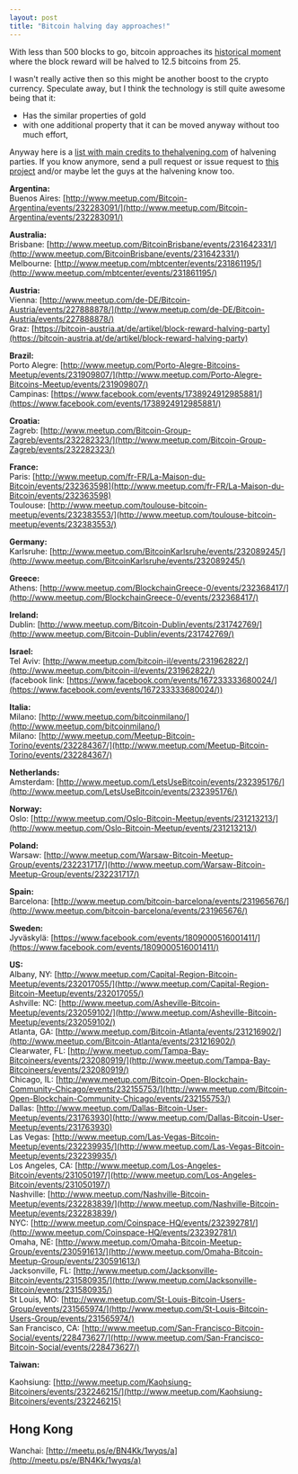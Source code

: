 ```yaml
---
layout: post
title: "Bitcoin halving day approaches!"
---
```

With less than 500 blocks to go, bitcoin approaches its [historical moment](http://www.thehalvening.com/) where the block reward will be halved to 12.5 bitcoins from 25.

I wasn't really active then so this might be another boost to the crypto currency. Speculate away, but I think the technology is still quite awesome being that it:

* Has the similar properties of gold 
* with one additional property that it can be moved anyway without too much effort,

Anyway here is a [list with main credits to thehalvening.com](http://blog.thehalvening.com/bitcoin-halving-parties-2016/) of halvening parties. If you know anymore, send a pull request or issue request to [this project](https://github.com/nolim1t/nolim1t.github.io) and/or maybe let the guys at the halvening know too.

**Argentina:**  
Buenos Aires: [http://www.meetup.com/Bitcoin-Argentina/events/232283091/](http://www.meetup.com/Bitcoin-Argentina/events/232283091/)

**Australia:**  
Brisbane: [http://www.meetup.com/BitcoinBrisbane/events/231642331/](http://www.meetup.com/BitcoinBrisbane/events/231642331/)  
Melbourne: [http://www.meetup.com/mbtcenter/events/231861195/](http://www.meetup.com/mbtcenter/events/231861195/)

**Austria:**  
Vienna: [http://www.meetup.com/de-DE/Bitcoin-Austria/events/227888878/](http://www.meetup.com/de-DE/Bitcoin-Austria/events/227888878/)  
Graz: [https://bitcoin-austria.at/de/artikel/block-reward-halving-party](https://bitcoin-austria.at/de/artikel/block-reward-halving-party)

**Brazil:**  
Porto Alegre: [http://www.meetup.com/Porto-Alegre-Bitcoins-Meetup/events/231909807/](http://www.meetup.com/Porto-Alegre-Bitcoins-Meetup/events/231909807/)  
Campinas: [https://www.facebook.com/events/1738924912985881/](https://www.facebook.com/events/1738924912985881/)

**Croatia:**  
Zagreb: [http://www.meetup.com/Bitcoin-Group-Zagreb/events/232282323/](http://www.meetup.com/Bitcoin-Group-Zagreb/events/232282323/)

**France:**  
Paris: [http://www.meetup.com/fr-FR/La-Maison-du-Bitcoin/events/232363598](http://www.meetup.com/fr-FR/La-Maison-du-Bitcoin/events/232363598)  
Toulouse: [http://www.meetup.com/toulouse-bitcoin-meetup/events/232383553/](http://www.meetup.com/toulouse-bitcoin-meetup/events/232383553/)

**Germany:**  
Karlsruhe: [http://www.meetup.com/BitcoinKarlsruhe/events/232089245/](http://www.meetup.com/BitcoinKarlsruhe/events/232089245/)

**Greece:**  
Athens: [http://www.meetup.com/BlockchainGreece-0/events/232368417/](http://www.meetup.com/BlockchainGreece-0/events/232368417/)

**Ireland:**  
Dublin: [http://www.meetup.com/Bitcoin-Dublin/events/231742769/](http://www.meetup.com/Bitcoin-Dublin/events/231742769/)

**Israel:**  
Tel Aviv: [http://www.meetup.com/bitcoin-il/events/231962822/](http://www.meetup.com/bitcoin-il/events/231962822/)  
(facebook link: [https://www.facebook.com/events/167233333680024/](https://www.facebook.com/events/167233333680024/))

**Italia:**  
Milano: [http://www.meetup.com/bitcoinmilano/](http://www.meetup.com/bitcoinmilano/)  
Milano: [http://www.meetup.com/Meetup-Bitcoin-Torino/events/232284367/](http://www.meetup.com/Meetup-Bitcoin-Torino/events/232284367/)

**Netherlands:**  
Amsterdam: [http://www.meetup.com/LetsUseBitcoin/events/232395176/](http://www.meetup.com/LetsUseBitcoin/events/232395176/)

**Norway:**  
Oslo: [http://www.meetup.com/Oslo-Bitcoin-Meetup/events/231213213/](http://www.meetup.com/Oslo-Bitcoin-Meetup/events/231213213/)

**Poland:**  
Warsaw: [http://www.meetup.com/Warsaw-Bitcoin-Meetup-Group/events/232231717/](http://www.meetup.com/Warsaw-Bitcoin-Meetup-Group/events/232231717/)

**Spain:**  
Barcelona: [http://www.meetup.com/bitcoin-barcelona/events/231965676/](http://www.meetup.com/bitcoin-barcelona/events/231965676/)

**Sweden:**  
Jyväskylä: [https://www.facebook.com/events/1809000516001411/](https://www.facebook.com/events/1809000516001411/)

**US:**  
Albany, NY: [http://www.meetup.com/Capital-Region-Bitcoin-Meetup/events/232017055/](http://www.meetup.com/Capital-Region-Bitcoin-Meetup/events/232017055/)  
Ashville: NC: [http://www.meetup.com/Asheville-Bitcoin-Meetup/events/232059102/](http://www.meetup.com/Asheville-Bitcoin-Meetup/events/232059102/)  
Atlanta, GA: [http://www.meetup.com/Bitcoin-Atlanta/events/231216902/](http://www.meetup.com/Bitcoin-Atlanta/events/231216902/)  
Clearwater, FL: [http://www.meetup.com/Tampa-Bay-Bitcoineers/events/232080919/](http://www.meetup.com/Tampa-Bay-Bitcoineers/events/232080919/)  
Chicago, IL: [http://www.meetup.com/Bitcoin-Open-Blockchain-Community-Chicago/events/232155753/](http://www.meetup.com/Bitcoin-Open-Blockchain-Community-Chicago/events/232155753/)  
Dallas: [http://www.meetup.com/Dallas-Bitcoin-User-Meetup/events/231763930](http://www.meetup.com/Dallas-Bitcoin-User-Meetup/events/231763930)  
Las Vegas: [http://www.meetup.com/Las-Vegas-Bitcoin-Meetup/events/232239935/](http://www.meetup.com/Las-Vegas-Bitcoin-Meetup/events/232239935/)  
Los Angeles, CA: [http://www.meetup.com/Los-Angeles-Bitcoin/events/231050197/](http://www.meetup.com/Los-Angeles-Bitcoin/events/231050197/)  
Nashville: [http://www.meetup.com/Nashville-Bitcoin-Meetup/events/232283839/](http://www.meetup.com/Nashville-Bitcoin-Meetup/events/232283839/)  
NYC: [http://www.meetup.com/Coinspace-HQ/events/232392781/](http://www.meetup.com/Coinspace-HQ/events/232392781/)  
Omaha, NE: [http://www.meetup.com/Omaha-Bitcoin-Meetup-Group/events/230591613/](http://www.meetup.com/Omaha-Bitcoin-Meetup-Group/events/230591613/)  
Jacksonville, FL: [http://www.meetup.com/Jacksonville-Bitcoin/events/231580935/](http://www.meetup.com/Jacksonville-Bitcoin/events/231580935/)  
St Louis, MO: [http://www.meetup.com/St-Louis-Bitcoin-Users-Group/events/231565974/](http://www.meetup.com/St-Louis-Bitcoin-Users-Group/events/231565974/)  
San Francisco, CA: [http://www.meetup.com/San-Francisco-Bitcoin-Social/events/228473627/](http://www.meetup.com/San-Francisco-Bitcoin-Social/events/228473627/)

**Taiwan:**

Kaohsiung:
[http://www.meetup.com/Kaohsiung-Bitcoiners/events/232246215/](http://www.meetup.com/Kaohsiung-Bitcoiners/events/232246215)

## Hong Kong
Wanchai: [http://meetu.ps/e/BN4Kk/1wyqs/a](http://meetu.ps/e/BN4Kk/1wyqs/a)
